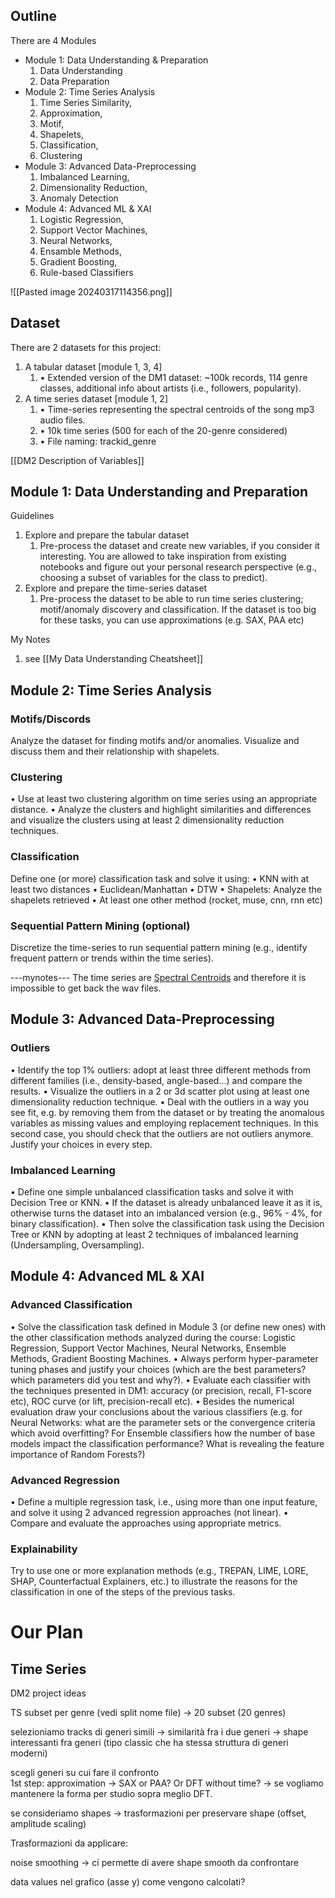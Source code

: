 ## Outline
There are 4 Modules
- Module 1: Data Understanding & Preparation
	1. Data Understanding
	2. Data Preparation
- Module 2: Time Series Analysis
	1. Time Series Similarity, 
	2. Approximation, 
	3. Motif, 
	4. Shapelets, 
	5. Classification, 
	6. Clustering
- Module 3: Advanced Data-Preprocessing 
	1. Imbalanced Learning, 
	2. Dimensionality Reduction,
	3. Anomaly Detection
- Module 4: Advanced ML & XAI
	1. Logistic Regression,
	2. Support Vector Machines, 
	3. Neural Networks, 
	4. Ensamble Methods, 
	5. Gradient Boosting, 
	6. Rule-based Classifiers

![[Pasted image 20240317114356.png]]


## Dataset
There are 2 datasets for this project: 
1. A tabular dataset [module 1, 3, 4] 
	1. • Extended version of the DM1 dataset: ~100k records, 114 genre classes, additional info about artists (i.e., followers, popularity). 
2. A time series dataset [module 1, 2] 
	1. • Time-series representing the spectral centroids of the song mp3 audio files.
	2. • 10k time series (500 for each of the 20-genre considered) 
	3. • File naming: trackid_genre

[[DM2 Description of Variables]]
## Module 1: Data Understanding and Preparation 
Guidelines
1. Explore and prepare the tabular dataset
	1. Pre-process the dataset and create new variables, if you consider it interesting. You are allowed to take inspiration from existing notebooks and figure out your personal research perspective (e.g., choosing a subset of variables for the class to predict).
2. Explore and prepare the time-series dataset
	1. Pre-process the dataset to be able to run time series clustering; motif/anomaly discovery and classification. If the dataset is too big for these tasks, you can use approximations (e.g. SAX, PAA etc)

My Notes
1. see [[My Data Understanding Cheatsheet]]

## Module 2: Time Series Analysis 
### Motifs/Discords
Analyze the dataset for finding motifs and/or anomalies. Visualize and discuss them and their relationship with shapelets. 
### Clustering
• Use at least two clustering algorithm on time series using an appropriate distance. 
• Analyze the clusters and highlight similarities and differences and visualize the clusters using at least 2 dimensionality reduction techniques.
### Classification 
Define one (or more) classification task and solve it using: 
• KNN with at least two distances 
• Euclidean/Manhattan 
• DTW 
• Shapelets: Analyze the shapelets retrieved 
• At least one other method (rocket, muse, cnn, rnn etc) 
### Sequential Pattern Mining (optional)
Discretize the time-series to run sequential pattern mining (e.g., identify frequent pattern or trends within the time series).

---mynotes---
The time series are [Spectral Centroids](https://librosa.org/doc/main/generated/librosa.feature.spectral_centroid.html) and therefore it is impossible to get back the wav files.




## Module 3: Advanced Data-Preprocessing  

### Outliers 
• Identify the top 1% outliers: adopt at least three different methods from different families (i.e., density-based, angle-based…) and compare the results. • Visualize the outliers in a 2 or 3d scatter plot using at least one dimensionality reduction technique. • Deal with the outliers in a way you see fit, e.g. by removing them from the dataset or by treating the anomalous variables as missing values and employing replacement techniques. In this second case, you should check that the outliers are not outliers anymore. Justify your choices in every step.

### Imbalanced Learning
• Define one simple unbalanced classification tasks and solve it with Decision Tree or KNN. • If the dataset is already unbalanced leave it as it is, otherwise turns the dataset into an imbalanced version (e.g., 96% - 4%, for binary classification). • Then solve the classification task using the Decision Tree or KNN by adopting at least 2 techniques of imbalanced learning (Undersampling, Oversampling).

## Module 4: Advanced ML & XAI

### Advanced Classification
• Solve the classification task defined in Module 3 (or define new ones) with the other classification methods analyzed during the course: Logistic Regression, Support Vector Machines, Neural Networks, Ensemble Methods, Gradient Boosting Machines. • Always perform hyper-parameter tuning phases and justify your choices (which are the best parameters? which parameters did you test and why?). • Evaluate each classifier with the techniques presented in DM1: accuracy (or precision, recall, F1-score etc), ROC curve (or lift, precision-recall etc). • Besides the numerical evaluation draw your conclusions about the various classifiers (e.g. for Neural Networks: what are the parameter sets or the convergence criteria which avoid overfitting? For Ensemble classifiers how the number of base models impact the classification performance? What is revealing the feature importance of Random Forests?)

### Advanced Regression
• Define a multiple regression task, i.e., using more than one input feature, and solve it using 2 advanced regression approaches (not linear). • Compare and evaluate the approaches using appropriate metrics. 

### Explainability
Try to use one or more explanation methods (e.g., TREPAN, LIME, LORE, SHAP, Counterfactual Explainers, etc.) to illustrate the reasons for the classification in one of the steps of the previous tasks.


# Our Plan

## Time Series

DM2 project ideas

TS subset per genre (vedi split nome file) -> 20 subset (20 genres)

selezioniamo tracks di generi simili -> similarità fra i due generi -> shape interessanti fra generi (tipo classic che ha stessa struttura di generi moderni)

scegli generi su cui fare il confronto  
1st step: approximation -> SAX or PAA? Or DFT without time? -> se vogliamo mantenere la forma per studio sopra meglio DFT.

se consideriamo shapes -> trasformazioni per preservare shape (offset, amplitude scaling)

Trasformazioni da applicare:

noise smoothing -> ci permette di avere shape smooth da confrontare

data values nel grafico (asse y) come vengono calcolati?

